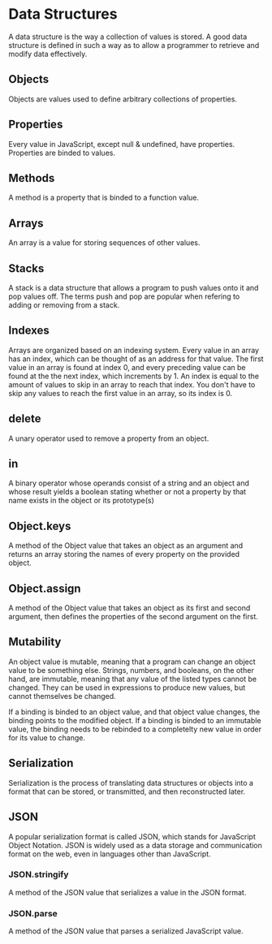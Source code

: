 # Data Structures

A data structure is the way a collection of values is stored. A good data structure is defined in such a way as to allow a programmer to retrieve and modify data effectively.

## Objects

Objects are values used to define arbitrary collections of properties.

## Properties

Every value in JavaScript, except null & undefined, have properties. Properties are binded to values.

## Methods

A method is a property that is binded to a function value.

## Arrays

An array is a value for storing sequences of other values.

## Stacks

A stack is a data structure that allows a program to push values onto it and pop values off. The terms push and pop are popular when refering to adding or removing from a stack.

## Indexes

Arrays are organized based on an indexing system. Every value in an array has an index, which can be thought of as an address for that value. The first value in an array is found at index 0, and every preceding value can be found at the the next index, which increments by 1. An index is equal to the amount of values to skip in an array to reach that index. You don't have to skip any values to reach the first value in an array, so its index is 0.

## delete

A unary operator used to remove a property from an object.

## in

A binary operator whose operands consist of a string and an object and whose result yields a boolean stating whether or not a property by that name exists in the object or its prototype(s)

## Object.keys

A method of the Object value that takes an object as an argument and returns an array storing the names of every property on the provided object.

## Object.assign

A method of the Object value that takes an object as its first and second argument, then defines the properties of the second argument on the first.

## Mutability

An object value is mutable, meaning that a program can change an object value to be something else. Strings, numbers, and booleans, on the other hand, are immutable, meaning that any value of the listed types cannot be changed. They can be used in expressions to produce new values, but cannot themselves be changed.

If a binding is binded to an object value, and that object value changes, the binding points to the modified object. If a binding is binded to an immutable value, the binding needs to be rebinded to a completelty new value in order for its value to change.

## Serialization

Serialization is the process of translating data structures or objects into a format that can be stored, or transmitted, and then reconstructed later.

## JSON

A popular serialization format is called JSON, which stands for JavaScript Object Notation. JSON is widely used as a data storage and communication format on the web, even in languages other than JavaScript.

### JSON.stringify

A method of the JSON value that serializes a value in the JSON format.

### JSON.parse

A method of the JSON value that parses a serialized JavaScript value.